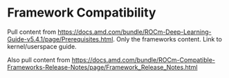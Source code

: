 # Framework Compatibility

Pull content from
<https://docs.amd.com/bundle/ROCm-Deep-Learning-Guide-v5.4.1/page/Prerequisites.html>.
Only the frameworks content. Link to kernel/userspace guide.

Also pull content from
<https://docs.amd.com/bundle/ROCm-Compatible-Frameworks-Release-Notes/page/Framework_Release_Notes.html>
